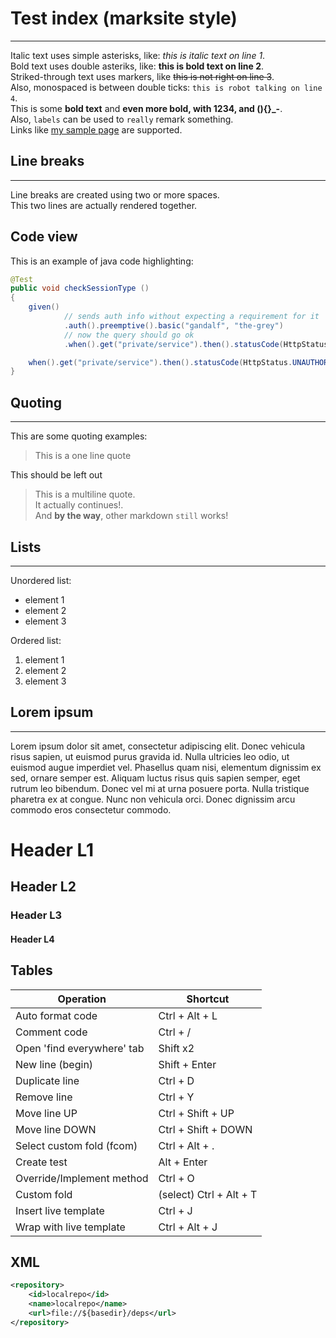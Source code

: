 # Test index (marksite style)
---
Italic text uses simple asterisks, like: *this is italic text on line 1*.  
Bold text uses double asteriks, like: **this is bold text on line 2**.  
Striked-through text uses markers, like ~~this is not right on line 3~~.  
Also, monospaced is between double ticks: ``this is robot talking on line 4``.  
This is some **bold text** and **even more bold, with 1234, and (){}_-**.  
Also, `labels` can be used to `really` remark something.  
Links like [my sample page](http://apycazo.github.io) are supported.  

## Line breaks
---
Line breaks are created using two or more spaces.  
This two lines
are actually rendered together.  

## Code view
This is an example of java code highlighting:  
```java
@Test
public void checkSessionType ()
{
    given()
            // sends auth info without expecting a requirement for it
            .auth().preemptive().basic("gandalf", "the-grey")
            // now the query should go ok
            .when().get("private/service").then().statusCode(HttpStatus.OK.value());

    when().get("private/service").then().statusCode(HttpStatus.UNAUTHORIZED.value());
}
```

## Quoting
---
This are some quoting examples:  
> This is a one line quote

This should be left out

> This is a multiline quote.  
> It actually continues!.  
> And **by the way**, other markdown `still` works!  

## Lists
---
Unordered list:  
* element 1
* element 2
* element 3

Ordered list:
1. element 1
2. element 2
3. element 3

## Lorem ipsum
---
Lorem ipsum dolor sit amet, consectetur adipiscing elit. Donec vehicula risus sapien, ut euismod purus gravida id. Nulla ultricies leo odio, ut euismod augue imperdiet vel. Phasellus quam nisi, elementum dignissim ex sed, ornare semper est. Aliquam luctus risus quis sapien semper, eget rutrum leo bibendum. Donec vel mi at urna posuere porta. Nulla tristique pharetra ex at congue. Nunc non vehicula orci. Donec dignissim arcu commodo eros consectetur commodo.

# Header L1
## Header L2
### Header L3
#### Header L4

## Tables

| Operation                  | Shortcut                |  
|----------------------------|-------------------------|  
| Auto format code           | Ctrl + Alt + L          |  
| Comment code               | Ctrl + /                |  
| Open 'find everywhere' tab | Shift x2                |  
| New line (begin)           | Shift + Enter           |  
| Duplicate line             | Ctrl + D                |  
| Remove line                | Ctrl + Y                |  
| Move line UP               | Ctrl + Shift + UP       |  
| Move line DOWN             | Ctrl + Shift + DOWN     |  
| Select custom fold (fcom)  | Ctrl + Alt + .          |  
| Create test                | Alt + Enter             |  
| Override/Implement method  | Ctrl + O                |  
| Custom fold                | (select) Ctrl + Alt + T |  
| Insert live template       | Ctrl + J                |  
| Wrap with live template    | Ctrl + Alt + J          |  

## XML
```xml
<repository>
    <id>localrepo</id>
    <name>localrepo</name>
    <url>file://${basedir}/deps</url>
</repository>
```
